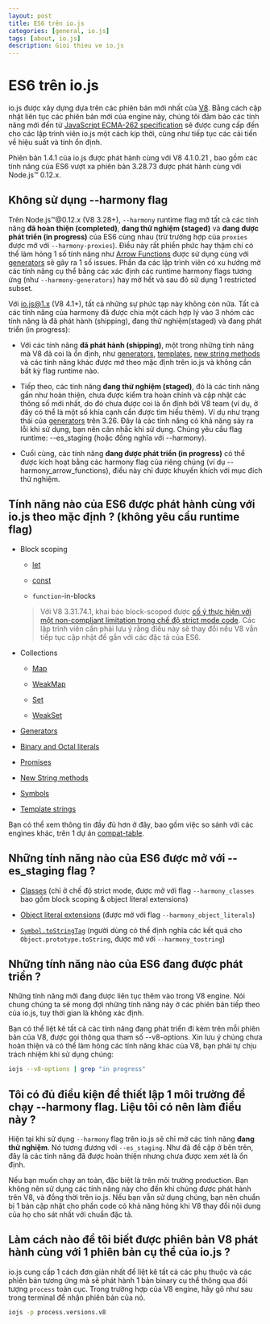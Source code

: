 ```yaml
---
layout: post
title: ES6 trên io.js
categories: [general, io.js]
tags: [about, io.js]
description: Gioi thieu ve io.js
---
```


# ES6 trên io.js

io.js được xây dựng dựa trên các phiên bản mới nhất của [V8](https://code.google.com/p/v8/). Bằng cách cập nhật liên tục các phiên bản mới của engine này, chúng tôi đảm bảo các tính năng mới đến từ [JavaScript ECMA-262 specification](http://www.ecma-international.org/publications/standards/Ecma-262.htm) sẽ được cung cấp đến cho các lập trình viên io.js một cách kịp thời, cũng như tiếp tục các cải tiến về hiệu suất và tính ổn định.

Phiên bản 1.4.1 của io.js được phát hành cùng với V8 4.1.0.21 , bao gồm các tính năng của ES6 vượt xa phiên bản 3.28.73 được phát hành cùng với Node.js™ 0.12.x.

## Không sử dụng --harmony flag

Trên Node.js™@0.12.x (V8 3.28+), `--harmony` runtime flag mở tất cả các tính năng **đã hoàn thiện (completed)**, **đang thử nghiệm (staged)** và **đang được phát triển (in progress)** của ES6 cùng nhau (trừ trường hợp của `proxies` được mở với `--harmony-proxies`). Điều này rất phiền phức hay thậm chí có thể làm hỏng 1 số tính năng như [Arrow Functions](https://developer.mozilla.org/en-US/docs/Web/JavaScript/Reference/Functions/Arrow_functions) được sử dụng cùng với [generators](https://developer.mozilla.org/en-US/docs/Web/JavaScript/Reference/Statements/function*) sẽ gây ra 1 số issues. Phần đa các lập trình viên có xu hướng mở các tính năng cụ thể bằng các xác định các runtime harmony flags tương ứng (như `--harmony-generators`) hay mở hết và sau đó sử dụng 1 restricted subset.

Với [io.js@1.x](mailto:io.js@1.x) (V8 4.1+), tất cả những sự phức tạp này không còn nữa. Tất cả các tính năng của harmony đã được chia một cách hợp lý vào 3 nhóm các tính năng là đã phát hành (shipping), đang thử nghiệm(staged) và đang phát triển (in progress):

*	Với các tính năng **đã phát hành (shipping)**, một trong những tính năng mà V8 đã coi là ổn định, như [generators](https://developer.mozilla.org/en-US/docs/Web/JavaScript/Reference/Statements/function*), [templates](https://developer.mozilla.org/en-US/docs/Web/JavaScript/Reference/template_strings), [new string methods](https://developer.mozilla.org/en-US/docs/Web/JavaScript/New_in_JavaScript/ECMAScript_6_support_in_Mozilla#Additions_to_the_String_object) và các tính năng khác được mở theo mặc định trên io.js và không cần bất kỳ flag runtime nào.
*	Tiếp theo, các tính năng **đang thử nghiệm (staged)**, đó là các tính năng gần như hoàn thiện, chưa được kiểm tra hoàn chỉnh và cập nhật các thông số mới nhất, do đó chưa được coi là ổn định bởi V8 team (ví dụ, ở đây có thể là một số khía cạnh cần được tìm hiểu thêm). Ví dụ như trạng thái của [generators](https://developer.mozilla.org/en-US/docs/Web/JavaScript/Reference/Statements/function*) trên 3.26. Đây là các tính năng có khả năng sảy ra lỗi khi sử dụng, bạn nên cân nhắc khi sử dụng. Chúng yêu cầu flag runtime: --es_staging (hoặc đồng nghĩa với --harmony).

*	Cuối cùng, các tính năng **đang được phát triển (in progress)** có thể được kích hoạt bằng các harmony flag của riêng chúng (ví dụ --harmony_arrow_functions), điều này chỉ được khuyến khích với mục đích thử nghiệm.

## Tính năng nào của ES6 được phát hành cùng với io.js theo mặc định ? (không yêu cầu runtime flag)

*   Block scoping

    *   [let](https://developer.mozilla.org/en-US/docs/Web/JavaScript/Reference/Statements/let)

    *   [const](https://developer.mozilla.org/en-US/docs/Web/JavaScript/Reference/Statements/const)

    *   `function`-in-blocks

    >Với V8 3.31.74.1, khai báo block-scoped được [cố ý thực hiện với một non-compliant limitation trong chế độ strict mode code](https://groups.google.com/forum/#!topic/v8-users/3UXNCkAU8Es). Các lập trình viên cần phải lưu ý rằng điều này sẽ thay đổi nếu V8 vẫn tiếp tục cập nhật để gần với các đặc tả của ES6.


*   Collections

    *   [Map](https://developer.mozilla.org/en-US/docs/Web/JavaScript/Reference/Global_Objects/Map)

    *   [WeakMap](https://developer.mozilla.org/en-US/docs/Web/JavaScript/Reference/Global_Objects/WeakMap)

    *   [Set](https://developer.mozilla.org/en-US/docs/Web/JavaScript/Reference/Global_Objects/Set)

    *   [WeakSet](https://developer.mozilla.org/en-US/docs/Web/JavaScript/Reference/Global_Objects/WeakSet)

*   [Generators](https://developer.mozilla.org/en-US/docs/Web/JavaScript/Reference/Statements/function*)

*   [Binary and Octal literals](https://developer.mozilla.org/en-US/docs/Web/JavaScript/Reference/Lexical_grammar#Numeric_literals)

*   [Promises](https://developer.mozilla.org/en-US/docs/Web/JavaScript/Reference/Global_Objects/Promise)

*   [New String methods](https://developer.mozilla.org/en-US/docs/Web/JavaScript/New_in_JavaScript/ECMAScript_6_support_in_Mozilla#Additions_to_the_String_object)

*   [Symbols](https://developer.mozilla.org/en-US/docs/Web/JavaScript/Reference/Global_Objects/Symbol)

*   [Template strings](https://developer.mozilla.org/en-US/docs/Web/JavaScript/Reference/template_strings)

Bạn có thể xem thông tin đầy đủ hơn ở đây, bao gồm việc so sánh với các engines khác, trên 1 dự án [compat-table](https://kangax.github.io/compat-table/es6/).

## Những tính năng nào của ES6 được mở với --es_staging flag ?

*   [Classes](https://github.com/lukehoban/es6features#classes) (chỉ ở chế độ strict mode, được mở với flag `--harmony_classes` bao gồm block scoping & object literal extensions)

*   [Object literal extensions](https://github.com/lukehoban/es6features#enhanced-object-literals) (được mở với flag `--harmony_object_literals`)

*   [`Symbol.toStringTag`](https://developer.mozilla.org/en-US/docs/Web/JavaScript/Reference/Global_Objects/Symbol) (người dùng có thể định nghĩa các kết quả cho `Object.prototype.toString`, được mở với `--harmony_tostring`)

## Những tính năng nào của ES6 đang được phát triển ?

Những tính năng mới đang được liên tục thêm vào trong V8 engine. Nói chung chúng ta sẽ mong đợi những tính năng này ở các phiên bản tiếp theo của io.js, tuy thời gian là không xác định.

Bạn có thể liệt kê tất cả các tính năng đang phát triển đi kèm trên mỗi phiên bản của V8, được gọi thông qua tham số --v8-options. Xin lưu ý chúng chưa hoàn thiện và có thể làm hỏng các tính năng khác của V8, bạn phải tự chịu trách nhiệm khi sử dụng chúng:

```sh
iojs --v8-options | grep "in progress"
```

## Tôi có đủ điều kiện để thiết lập 1 môi trường để chạy --harmony flag. Liệu tôi có nên làm điều này ?

Hiện tại khi sử dụng `--harmony` flag trên io.js sẽ chỉ mở các tính năng **đang thử nghiệm**. Nó tương đương với `--es_staging`. Như đã đề cập ở bên trên, đây là các tính năng đã được hoàn thiện nhưng chưa được xem xét là ổn định.

Nếu bạn muốn chạy an toàn, đặc biệt là trên môi trường production. Bạn không nên sử dụng các tính năng này cho đến khi chúng được phát hành trên V8, và đồng thời trên io.js. Nếu bạn vẫn sử dụng chúng, bạn nên chuẩn bị 1 bản cập nhật cho phần code có khả năng hỏng khi V8 thay đổi nội dung của họ cho sát nhất với chuẩn đặc tả.

## Làm cách nào để tôi biết được phiên bản V8 phát hành cùng với 1 phiên bản cụ thể của io.js ?

io.js cung cấp 1 cách đơn giản nhất để liệt kê tất cả các phụ thuộc và các phiên bản tương ứng mà sẽ phát hành 1 bản binary cụ thể thông qua đối tượng `process` toàn cục. Trong trường hợp của V8 engine, hãy gõ như sau trong terminal để nhận phiên bản của nó.

```sh
iojs -p process.versions.v8
```